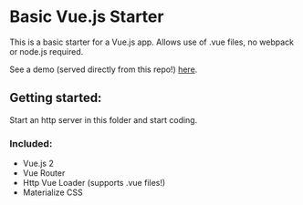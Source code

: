# Basic Vue.js Starter

This is a basic starter for a Vue.js app. Allows use of .vue files, no webpack or node.js required.

See a demo (served directly from this repo!) [here](https://www.gitcdn.xyz/cdn/w3cj/basic-vue-starter/master/index.html#/).

## Getting started:

Start an http server in this folder and start coding.

### Included:
* Vue.js 2
* Vue Router
* Http Vue Loader (supports .vue files!)
* Materialize CSS
